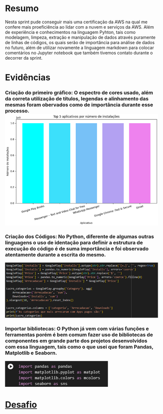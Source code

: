 # Resumo

Nesta sprint pude conseguir mais uma certificação da AWS na qual me confere mais proeficiência ao lidar com a nuvem e serviços da AWS. Além de experiência e conhecimentos na linguagem Pyhton, tais como modelagem, limpeza, extração e manipulação de dados através puramente de linhas de códigos, os quais serão de importância para análise de dados no futuro, além de utilizar novamente a linguagem markdown para colocar comentários no Jupyter notebook que também tivemos contato durante o decorrer da sprint.

# Evidências
### Criação do primeiro gráfico: O espectro de cores usado, além da correta utilização de títulos, legendas e alinhamento das mesmas foram obervados como de importância durante esse processo. ![Gráfico](Evidencias/grafico1.png)

### Criação dos Códigos: No Python, diferente de algumas outras linguagens o uso de identação para definir a estrutura de execução do código é de suma importância e foi observado atentamente durante a escrita do mesmo. 
![Criação dos Códigos](Evidencias/cod_apps_mais_arrec.png)

### Importar bibliotecas: O Python já vem com várias funções e ferramentas porém é bem comum fazer uso de bibliotecas de componentes em grande parte dos projetos desenvolvidos com essa linguagem, tais como o que usei que foram Pandas, Matplotlib e Seaborn. 
![Importar bibliotecas](Evidencias/importe_bibliotecas.png)

# __[Desafio](/Sprint_3/Desafio/)__
